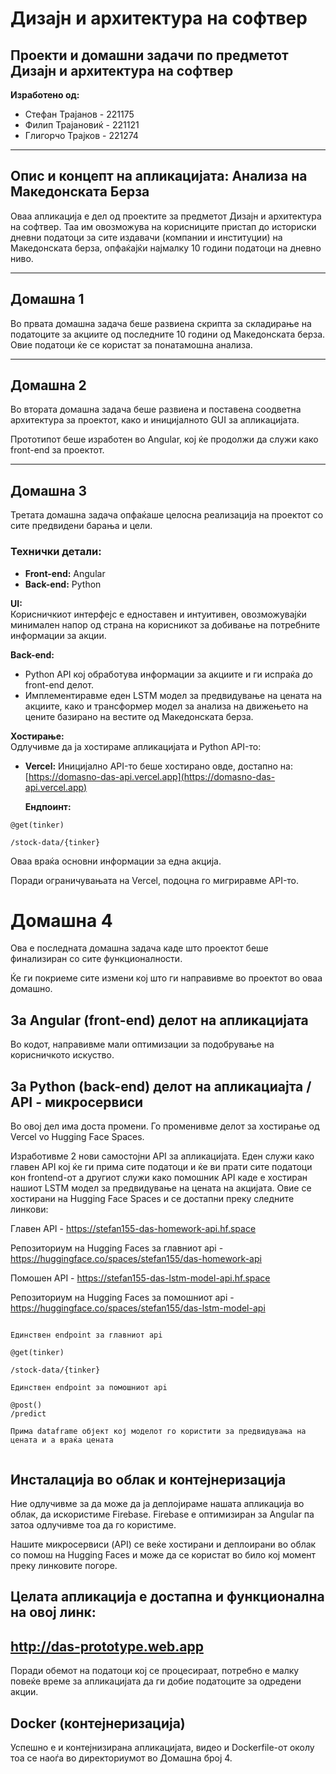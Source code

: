 # Дизајн и архитектура на софтвер

## Проекти и домашни задачи по предметот Дизајн и архитектура на софтвер

**Изработено од:**
- Стефан Трајанов - 221175  
- Филип Трајановиќ - 221121  
- Глигорчо Трајков - 221274  

---

## Опис и концепт на апликацијата: **Анализа на Македонската Берза**

Оваа апликација е дел од проектите за предметот Дизајн и архитектура на софтвер. Таа им овозможува на корисниците пристап до историски дневни податоци за сите издавачи (компании и институции) на Македонската берза, опфаќајќи најмалку 10 години податоци на дневно ниво. 

---

## Домашна 1

Во првата домашна задача беше развиена скрипта за складирање на податоците за акциите од последните 10 години од Македонската берза. Овие податоци ќе се користат за понатамошна анализа.

---

## Домашна 2

Во втората домашна задача беше развиена и поставена соодветна архитектура за проектот, како и иницијалното GUI за апликацијата.  

Прототипот беше изработен во Angular, кој ќе продолжи да служи како front-end за проектот.

---

## Домашна 3

Третата домашна задача опфаќаше целосна реализација на проектот со сите предвидени барања и цели.  

### Технички детали:  
- **Front-end:** Angular  
- **Back-end:** Python  

**UI:**  
Корисничкиот интерфејс е едноставен и интуитивен, овозможувајќи минимален напор од страна на корисникот за добивање на потребните информации за акции.  

**Back-end:**  
- Python API кој обработува информации за акциите и ги испраќа до front-end делот.  
- Имплементиравме еден LSTM модел за предвидување на цената на акциите, како и трансформер модел за анализа на движењето на цените базирано на вестите од Македонската берза.  


**Хостирање:**  
Одлучивме да ја хостираме апликацијата и Python API-то:  
- **Vercel:** Иницијално API-то беше хостирано овде, достапно на:  
  [https://domasno-das-api.vercel.app](https://domasno-das-api.vercel.app)  

  **Ендпоинт:**  

```
@get(tinker)

/stock-data/{tinker}
```

Оваа враќа основни информации за една акција.

Поради ограничувањата на Vercel, подоцна го мигриравме API-то.

# Домашна 4

Ова е последната домашна задача каде што проектот беше финализиран со сите функционалности.  

Ќе ги покриеме сите измени кој што ги направивме во проектот во оваа домашно.

## За Angular (front-end) делот на апликацијата
Во кодот, направивме мали оптимизации за подобрување на корисничкото искуство.  

## За Python (back-end) делот на апликациајта / API - микросервиси
Во овој дел има доста промени. Го променивме делот за хостирање од Vercel vo Hugging Face Spaces.

Изработивме 2 нови самостојни API за апликацијата. Еден служи како главен API кој ќе ги прима сите податоци и ќе ви прати сите податоци кон frontend-от а другиот служи како помошник API каде е хостиран нашиот LSTM модел за предвидување на цената на акцијата. Овие се хостирани на Hugging Face Spaces и се достапни преку следните линкови:

Главен  API - https://stefan155-das-homework-api.hf.space

Репозиториум на Hugging Faces за главниот api -
https://huggingface.co/spaces/stefan155/das-homework-api

Помошен API - https://stefan155-das-lstm-model-api.hf.space

Репозиториум на Hugging Faces за помошниот api -
https://huggingface.co/spaces/stefan155/das-lstm-model-api

```

Единствен endpoint за главниот api

@get(tinker)

/stock-data/{tinker}

Единствен endpoint за помошниот api

@post()
/predict

Прима dataframe објект кој моделот го користити за предвидувања на цената и а враќа цената


```
## Инсталација во облак и контејнеризација
Ние одлучивме за да може да ја деплојираме нашата апликација во облак, да искористиме Firebase. Firebase е оптимизиран за Angular па затоа одлучивме тоа да го користиме.

Нашите микросервиси (API) се веќе хостирани и деплоирани во облак со помош на Hugging Faces и може да се користат во било кој момент преку линковите погоре. 

## Целата апликација е достапна и функционална на овој линк: 
## http://das-prototype.web.app

Поради обемот на податоци кој се процесираат, потребно е малку повеќе време за апликацијата да ги добие податоците за одредени акции.

## Docker (контејнеризација)

Успешно е и контејнизирана апликацијата, видео и Dockerfile-от околу тоа се наоѓа во директориумот во Домашна број 4.





